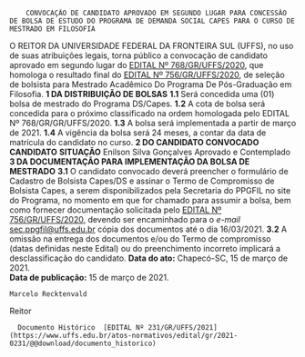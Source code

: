         CONVOCAÇÃO DE CANDIDATO APROVADO EM SEGUNDO LUGAR PARA CONCESSÃO DE BOLSA DE ESTUDO DO PROGRAMA DE DEMANDA SOCIAL CAPES PARA O CURSO DE MESTRADO EM FILOSOFIA  

 O REITOR DA UNIVERSIDADE FEDERAL DA FRONTEIRA SUL (UFFS), no uso de suas atribuições legais, torna público a convocação de candidato aprovado em segundo lugar do [EDITAL Nº 768/GR/UFFS/2020](https://www.uffs.edu.br/atos-normativos/edital/gr/2020-0768), que homologa o resultado final do [EDITAL Nº 756/GR/UFFS/2020](https://www.uffs.edu.br/atos-normativos/edital/gr/2020-0756), de seleção de bolsista para Mestrado Acadêmico Do Programa De Pós-Graduação em Filosofia.     **1 DA DISTRIBUIÇÃO DE BOLSAS**   **1.1**  Será concedida uma (01) bolsa de mestrado do Programa DS/Capes.  **1.2**  A cota de bolsa será concedida para o próximo classificado na ordem homologada pelo EDITAL Nº 768/GR/GR/UFFS/2020.  **1.3**  A bolsa será implementada a partir de março de 2021.  **1.4**  A vigência da bolsa será 24 meses, a contar da data de matrícula do candidato no curso.     **2 DO CANDIDATO CONVOCADO**      **CANDIDATO**     **SITUAÇÃO**      Enilson Silva Gonçalves   Aprovado e Contemplado        **3 DA DOCUMENTAÇÃO PARA IMPLEMENTAÇÃO DA BOLSA DE MESTRADO**   **3.1**  O candidato convocado deverá preencher o formulário de Cadastro de Bolsista Capes/DS e assinar o Termo de Compromisso de Bolsista Capes, a serem disponibilizados pela Secretaria do PPGFIL no site do Programa, no momento em que for chamado para assumir a bolsa, bem como fornecer documentação solicitada pelo [EDITAL Nº 756/GR/UFFS/2020](https://www.uffs.edu.br/atos-normativos/edital/gr/2020-0756), devendo ser encaminhado para o *e-mail*  sec.ppgfil@uffs.edu.br cópia dos documentos até o dia 16/03/2021.  **3.2**  A omissão na entrega dos documentos e/ou do Termo de compromisso (datas definidas neste Edital) ou do preenchimento incorreto implicará a desclassificação do candidato.        **Data do ato:** Chapecó-SC, 15 de março de 2021.   
 **Data de publicação:**  15 de março de 2021. 

    Marcelo Recktenvald   
 Reitor 

      Documento Histórico  [EDITAL Nº 231/GR/UFFS/2021](https://www.uffs.edu.br/atos-normativos/edital/gr/2021-0231/@@download/documento_historico)     
      